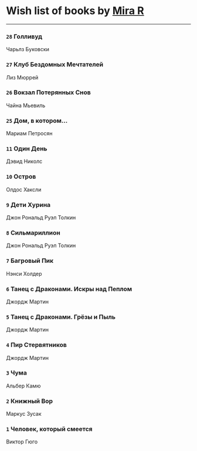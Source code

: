 # Wish list of books by [Mira R](https://plus.google.com/103293621948650602575)
---

### `28` Голливуд
Чарьлз Буковски

### `27` Клуб Бездомных Мечтателей
Лиз Мюррей

### `26` Вокзал Потерянных Снов
Чайна Мьевиль

### `25` Дом, в котором...
Мариам Петросян

### `11` Один День
Дэвид Николс

### `10` Остров
Олдос Хаксли

### `9` Дети Хурина
Джон Рональд Руэл Толкин

### `8` Сильмариллион
Джон Рональд Руэл Толкин

### `7` Багровый Пик
Нэнси Холдер

### `6` Танец с Драконами. Искры над Пеплом
Джордж Мартин

### `5` Танец с Драконами. Грёзы и Пыль
Джордж Мартин

### `4` Пир Стервятников
Джордж Мартин

### `3` Чума
Альбер Камю

### `2` Книжный Вор
Маркус Зусак

### `1` Человек, который смеется
Виктор Гюго


